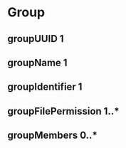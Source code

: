 # Group




## groupUUID 1 


## groupName 1 


## groupIdentifier 1 


## groupFilePermission 1..* 


## groupMembers 0..* 
